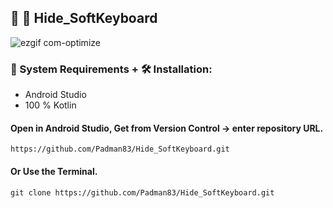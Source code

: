 ## 🤖 📱 Hide_SoftKeyboard

![ezgif com-optimize](https://user-images.githubusercontent.com/45048950/92508141-aea07e00-f23a-11ea-918a-61261d88fe83.gif)

### 🧰 System Requirements + 🛠️ Installation:

* Android Studio
* 100 % Kotlin

#### Open in Android Studio, Get from Version Control -> enter repository URL.

```
https://github.com/Padman83/Hide_SoftKeyboard.git
```

#### Or Use the Terminal.

```
git clone https://github.com/Padman83/Hide_SoftKeyboard.git
